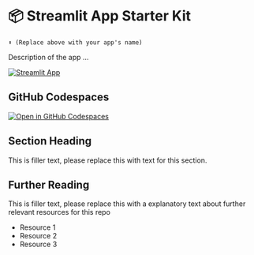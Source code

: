 # 📦 Streamlit App Starter Kit 
```
⬆️ (Replace above with your app's name)
```

Description of the app ...

[![Streamlit App](https://static.streamlit.io/badges/streamlit_badge_black_white.svg)](https://churn_p.app/)

## GitHub Codespaces

[![Open in GitHub Codespaces](https://github.com/codespaces/badge.svg)](https://codespaces.new/streamlit/app-starter-kit?quickstart=1)

## Section Heading

This is filler text, please replace this with text for this section.

## Further Reading

This is filler text, please replace this with a explanatory text about further relevant resources for this repo
- Resource 1
- Resource 2
- Resource 3
